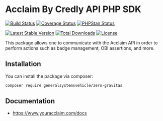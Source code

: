 # Acclaim By Credly API PHP SDK

[![Build Status](https://github.com/generalsystemsvehicle/zero-gravitas/workflows/build/badge.svg)](https://github.com/generalsystemsvehicle/zero-gravitas/actions?query=workflow%3Abuild)
[![Coverage Status](https://github.com/generalsystemsvehicle/zero-gravitas/workflows/coverage/badge.svg)](https://github.com/generalsystemsvehicle/zero-gravitas/actions?query=workflow%3Acoverage)
[![PHPStan Status](https://github.com/generalsystemsvehicle/zero-gravitas/workflows/phpstan/badge.svg)](https://github.com/generalsystemsvehicle/zero-gravitas/actions?query=workflow%3Aphpstan)

[![Latest Stable Version](https://poser.pugx.org/generalsystemsvehicle/zero-gravitas/v/stable.svg)](https://packagist.org/packages/generalsystemsvehicle/zero-gravitas)
[![Total Downloads](https://poser.pugx.org/generalsystemsvehicle/zero-gravitas/d/total.svg)](https://packagist.org/packages/generalsystemsvehicle/zero-gravitas)
[![License](https://poser.pugx.org/generalsystemsvehicle/zero-gravitas/license.svg)](https://packagist.org/packages/generalsystemsvehicle/zero-gravitas)

This package allows one to communicate with the Acclaim API in order to perform actions such as badge management, OBI assertions, and more.

## Installation

You can install the package via composer:

```bash
composer require generalsystemsvehicle/zero-gravitas
```

## Documentation

* https://www.youracclaim.com/docs
